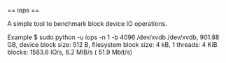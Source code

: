 == iops ==

A simple tool to benchmark block device IO operations.

Example
    $ sudo python -u iops -n 1 -b 4096 /dev/xvdb 
    /dev/xvdb, 901.88 GB, device block size: 512  B, filesystem block size:   4 kB, 1 threads:
       4 KiB blocks: 1583.6 IO/s,   6.2 MiB/s ( 51.9 Mbit/s)
